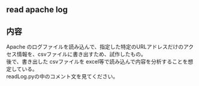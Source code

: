 read apache log
-----

## 内容  
Apache のログファイルを読み込んで、指定した特定のURLアドレスだけのアクセス情報を、csvファイルに書き出すため、試作したもの。  
後で、書き出した csvファイルを excel等で読み込んで内容を分析することを想定している。  
readLog.pyの中のコメント文を見てください。  
